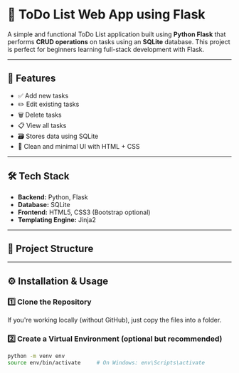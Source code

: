 # 📝 ToDo List Web App using Flask

A simple and functional ToDo List application built using **Python Flask** that performs **CRUD operations** on tasks using an **SQLite** database. This project is perfect for beginners learning full-stack development with Flask.

---

## 🚀 Features

- ✅ Add new tasks
- ✏️ Edit existing tasks
- 🗑️ Delete tasks
- 📋 View all tasks
- 🗃️ Stores data using SQLite
- 🎨 Clean and minimal UI with HTML + CSS

---

## 🛠️ Tech Stack

- **Backend:** Python, Flask
- **Database:** SQLite
- **Frontend:** HTML5, CSS3 (Bootstrap optional)
- **Templating Engine:** Jinja2

---

## 📂 Project Structure


---

## ⚙️ Installation & Usage

### 1️⃣ Clone the Repository

If you're working locally (without GitHub), just copy the files into a folder.

### 2️⃣ Create a Virtual Environment (optional but recommended)

```bash
python -m venv env
source env/bin/activate     # On Windows: env\Scripts\activate

